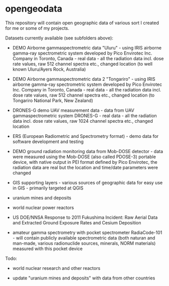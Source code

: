 # opengeodata

This repository will contain open geographic data of various sort I created for me or some of my projects.

Datasets currently available (see subfolders above):

- DEMO Airborne gammaspectrometric data "Uluru" - using IRIS airborne gamma-ray spectrometric system developed by Pico Envirotec Inc. Company in Toronto, Canada - real data - all the radiation data incl. dose rate values, raw 512 channel spectra etc., changed location (to well known Uluru/Ayers Rock, Australia)

- DEMO Airborne gammaspectrometric data 2 "Tongariro" - using IRIS airborne gamma-ray spectrometric system developed by Pico Envirotec Inc. Company in Toronto, Canada - real data - all the radiation data incl. dose rate values, raw 512 channel spectra etc., changed location (to Tongariro National Park, New Zealand)

- DRONES-G demo UAV measurement data - data from UAV gammaspectrometric system DRONES-G - real data - all the radiation data incl. dose rate values, raw 1024 channel spectra etc., changed location

- ERS (European Radiometric and Spectrometry format) - demo data for software development and testing

- DEMO ground radiation monitoring data from Mob-DOSE detector - data were measured using the Mob-DOSE (also called PDOSE-3) portable device, with native output in PEI format defined by Pico Envirotec, the radiation data are real but the location and time/date parameters were changed

- GIS supporting layers - various sources of geographic data for easy use in GIS - primarily targeted at QGIS

- uranium mines and deposits

- world nuclear power reactors

- US DOE/NNSA Response to 2011 Fukushima Incident: Raw Aerial Data and Extracted Ground Exposure Rates and Cesium Deposition

- amateur gamma spectrometry with pocket spectrometer RadiaCode-101 - will contain publicly available spectrometric data (both naturan and man-made, various radionuclide sources, minerals, NORM materials) measured with this pocket device

Todo:

- world nuclear research and other reactors

- update "uranium mines and deposits" with data from other countries
